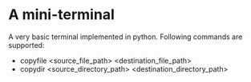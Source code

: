 # A mini-terminal
A very basic terminal implemented in python.
Following commands are supported:
* ​copyfile​ <source_file_path> <destination_file_path> 
* ​copydir <source_directory_path> <destination_directory_path> 